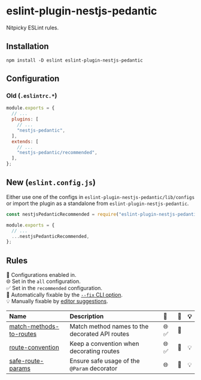 # eslint-plugin-nestjs-pedantic

Nitpicky ESLint rules.

## Installation

```
npm install -D eslint eslint-plugin-nestjs-pedantic
```

## Configuration

### Old (`.eslintrc.*`)

```js
module.exports = {
  // ...
  plugins: [
    // ...
    "nestjs-pedantic",
  ],
  extends: [
    // ...
    "nestjs-pedantic/recommended",
  ],
};
```

## New (`eslint.config.js`)

Either use one of the configs in `eslint-plugin-nestjs-pedantic/lib/configs` or import the plugin as a standalone from `eslint-plugin-nestjs-pedantic`.

```js
const nestjsPedanticRecommended = require("eslint-plugin-nestjs-pedantic/lib/configs/recommended");

module.exports = {
  // ...
  ...nestjsPedanticRecommended,
};
```

## Rules

<!-- begin auto-generated rules list -->

💼 Configurations enabled in.\
🌐 Set in the `all` configuration.\
✅ Set in the `recommended` configuration.\
🔧 Automatically fixable by the [`--fix` CLI option](https://eslint.org/docs/user-guide/command-line-interface#--fix).\
💡 Manually fixable by [editor suggestions](https://eslint.org/docs/developer-guide/working-with-rules#providing-suggestions).

| Name                                                                                                                | Description                                    | 💼   | 🔧 | 💡 |
| :------------------------------------------------------------------------------------------------------------------ | :--------------------------------------------- | :--- | :- | :- |
| [match-methods-to-routes](https://github.com/ej-shafran/eslint-plugin-nestjs-pedantic/wiki/match-methods-to-routes) | Match method names to the decorated API routes | 🌐 ✅ | 🔧 |    |
| [route-convention](https://github.com/ej-shafran/eslint-plugin-nestjs-pedantic/wiki/route-convention)               | Keep a convention when decorating routes       | 🌐 ✅ | 🔧 | 💡 |
| [safe-route-params](https://github.com/ej-shafran/eslint-plugin-nestjs-pedantic/wiki/safe-route-params)             | Ensure safe usage of the `@Param` decorator    | 🌐   | 🔧 | 💡 |

<!-- end auto-generated rules list -->
